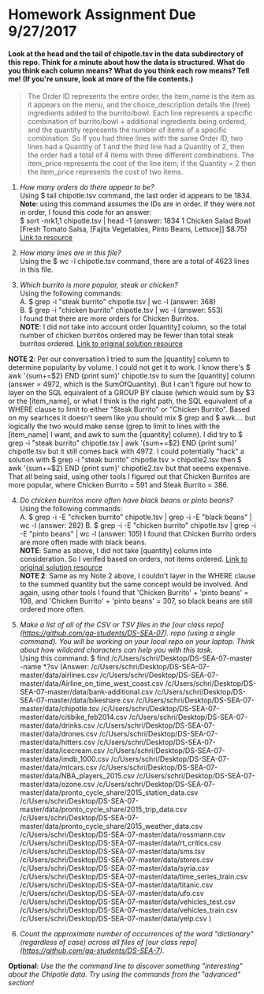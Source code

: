 # Homework Assignment Due 9/27/2017

#### Look at the head and the tail of chipotle.tsv in the data subdirectory of this repo. Think for a minute about how the data is structured. What do you think each column means? What do you think each row means? Tell me! (If you're unsure, look at more of the file contents.)  

> The Order ID represents the entire order, the item_name is the item as it appears on the menu, and the choice_description details the (free) ingredients added to the burrito/bowl. Each line represents a specific combination of burrito/bowl + additional ingredients being ordered, and the quantity represents the number of items of a specific combination. So if you had three lines with the same Order ID, two lines had a Quantity of 1 and the third line had a Quantity of 2, then the order had a total of 4 items with three different combinations. The item_price represents the cost of the line item; if the Quantity = 2 then the item_price represents the cost of two items.  


1. *How many orders do there appear to be?*  
    Using $ tail chipotle.tsv command, the last order id appears to be 1834.  
    **Note**: using this command assumes the IDs are in order. If they were not in order, I found this code for an answer:  
    $ sort -nrk1,1 chipotle.tsv | head -1 (answer: 1834    1       Chicken Salad Bowl      [Fresh Tomato Salsa, [Fajita Vegetables, Pinto Beans, Lettuce]] $8.75)
     [Link to resource](https://unix.stackexchange.com/questions/170204/find-the-max-value-of-column-1-and-print-respective-record-from-column-2-from-fi)
    
2. *How many lines are in this file?*  
    Using the $ wc -l chipotle.tsv command, there are a total of 4623 lines in this file.

3. *Which burrito is more popular, steak or chicken?*  
    Using the following commands:  
    A. $ grep -i "steak burrito" chipotle.tsv | wc -l   (answer: 368)  
    B. $ grep -i "chicken burrito" chipotle.tsv | wc -l (answer: 553)  
    I found that there are more orders for Chicken Burritos.   
    **NOTE**: I did not take into account order [quantity] column, so the total number of chicken burritos ordered may be fewer than total steak burritos ordered.
  [Link to original solution resource](https://unix.stackexchange.com/questions/291225/count-the-number-of-lines-found-by-grep)

  **NOTE 2**: Per our conversation I tried to sum the [quantity] column to determine popularity by volume. I could not get it to work. I know there's $ awk '{sum+=$2} END {print sum}' chipotle.tsv to sum the [quantity] column (answer = 4972, which is the SumOfQuantity). But I can't figure out how to layer on the SQL equivalent of a GROUP BY clause (which would sum by $3 or the [item_name], or what I think is the right path, the SQL equivalent of a WHERE clause to limit to either "Steak Burrito" or "Chicken Burrito". Based on my searhces it doesn't seem like you should mix $ grep and $ awk.... but logically the two would make sense (grep to limit to lines with the [item_name] I want, and awk to sum the [quantity] column). I did try to $ grep -i "steak burrito" chipotle.tsv |  awk '{sum+=$2} END {print sum}' chipotle.tsv but it still comes back with 4972. I could potentially "hack" a solution with $ grep -i "steak burrito" chipotle.tsv > chipotle2.tsv then $ awk '{sum+=$2} END {print sum}' chipotle2.tsv but that seems expensive. That all being said, using other tools I figured out that Chicken Burritos are more popular,  where Chicken Burrito = 591 and Steak Burrito = 386.
  
4. *Do chicken burritos more often have black beans or pinto beans?*  
    Using the following commands:  
    A. $ grep -i -E "chicken burrito" chipotle.tsv | grep -i -E "black beans" | wc -l (answer: 282)
    B. $ grep -i -E "chicken burrito" chipotle.tsv | grep -i -E "pinto beans" | wc -l (answer: 105)
    I found that Chicken Burrito orders are more often made with black beans.  
    **NOTE**: Same as above, I did not take [quantity] column into consideration. So I verifed based on orders, not items ordered.
    [Link to original solution resource](http://www.thegeekstuff.com/2011/10/grep-or-and-not-operators/)  
    **NOTE 2**: Same as my Note 2 above, I couldn't layer in the WHERE clause to the summed quantity but the same concept would be involved. And again, using other tools I found that 'Chicken Burrito' + 'pinto beans' = 108, and 'Chicken Burrito' + 'pinto beans' = 307, so black beans are still ordered more often.

5. *Make a list of all of the CSV or TSV files in the [our class repo] (https://github.com/ga-students/DS-SEA-07). repo (using a single command). You will be working on your local repo on your laptop. Think about how wildcard characters can help you with this task.*  
    Using this command: $ find /c/Users/schri/Desktop/DS-SEA-07-master -name *.?sv
    (Answer: 
    /c/Users/schri/Desktop/DS-SEA-07-master/data/airlines.csv
    /c/Users/schri/Desktop/DS-SEA-07-master/data/Airline_on_time_west_coast.csv
    /c/Users/schri/Desktop/DS-SEA-07-master/data/bank-additional.csv
    /c/Users/schri/Desktop/DS-SEA-07-master/data/bikeshare.csv
    /c/Users/schri/Desktop/DS-SEA-07-master/data/chipotle.tsv
    /c/Users/schri/Desktop/DS-SEA-07-master/data/citibike_feb2014.csv
    /c/Users/schri/Desktop/DS-SEA-07-master/data/drinks.csv
    /c/Users/schri/Desktop/DS-SEA-07-master/data/drones.csv
    /c/Users/schri/Desktop/DS-SEA-07-master/data/hitters.csv
    /c/Users/schri/Desktop/DS-SEA-07-master/data/icecream.csv
    /c/Users/schri/Desktop/DS-SEA-07-master/data/imdb_1000.csv
    /c/Users/schri/Desktop/DS-SEA-07-master/data/mtcars.csv
    /c/Users/schri/Desktop/DS-SEA-07-master/data/NBA_players_2015.csv
    /c/Users/schri/Desktop/DS-SEA-07-master/data/ozone.csv
    /c/Users/schri/Desktop/DS-SEA-07-master/data/pronto_cycle_share/2015_station_data.csv
    /c/Users/schri/Desktop/DS-SEA-07-master/data/pronto_cycle_share/2015_trip_data.csv
    /c/Users/schri/Desktop/DS-SEA-07-master/data/pronto_cycle_share/2015_weather_data.csv
    /c/Users/schri/Desktop/DS-SEA-07-master/data/rossmann.csv
    /c/Users/schri/Desktop/DS-SEA-07-master/data/rt_critics.csv
    /c/Users/schri/Desktop/DS-SEA-07-master/data/sms.tsv
    /c/Users/schri/Desktop/DS-SEA-07-master/data/stores.csv
    /c/Users/schri/Desktop/DS-SEA-07-master/data/syria.csv
    /c/Users/schri/Desktop/DS-SEA-07-master/data/time_series_train.csv
    /c/Users/schri/Desktop/DS-SEA-07-master/data/titanic.csv
    /c/Users/schri/Desktop/DS-SEA-07-master/data/ufo.csv
    /c/Users/schri/Desktop/DS-SEA-07-master/data/vehicles_test.csv
    /c/Users/schri/Desktop/DS-SEA-07-master/data/vehicles_train.csv
    /c/Users/schri/Desktop/DS-SEA-07-master/data/yelp.csv
    )

6. *Count the approximate number of occurrences of the word "dictionary" (regardless of case) across all files of [our class repo] (https://github.com/ga-students/DS-SEA-7).*


**Optional**: *Use the the command line to discover something "interesting" about the Chipotle data. Try using the commands from the "advanced" section!*
